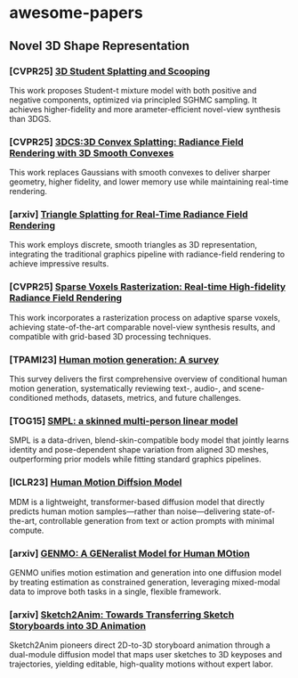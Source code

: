 # awesome-papers

## Novel 3D Shape Representation
### [CVPR25] [3D Student Splatting and Scooping](https://arxiv.org/abs/2503.10148)
This work proposes Student-t mixture model with both positive and negative components, optimized via principled SGHMC sampling. It achieves higher-fidelity and more arameter-efficient novel-view synthesis than 3DGS.

### [CVPR25] [3DCS:3D Convex Splatting: Radiance Field Rendering with 3D Smooth Convexes](https://arxiv.org/html/2411.14974v2)
This work replaces Gaussians with smooth convexes to deliver sharper geometry, higher fidelity, and lower memory use while maintaining real-time rendering.

### [arxiv] [Triangle Splatting for Real-Time Radiance Field Rendering](https://arxiv.org/abs/2505.19175)
This work employs discrete, smooth triangles as 3D representation, integrating the traditional graphics pipeline with radiance-field rendering to achieve impressive results.

### [CVPR25] [Sparse Voxels Rasterization: Real-time High-fidelity Radiance Field Rendering](https://arxiv.org/abs/2412.04459)
This work incorporates a rasterization process on adaptive sparse voxels, achieving state-of-the-art comparable novel-view synthesis results, and compatible with grid-based 3D processing techniques.

### [TPAMI23] [Human motion generation: A survey](https://arxiv.org/abs/2307.10894)
This survey delivers the first comprehensive overview of conditional human motion generation, systematically reviewing text-, audio-, and scene-conditioned methods, datasets, metrics, and future challenges.

### [TOG15] [SMPL: a skinned multi-person linear model](https://dl.acm.org/doi/10.1145/2816795.2818013)
SMPL is a data-driven, blend-skin-compatible body model that jointly learns identity and pose-dependent shape variation from aligned 3D meshes, outperforming prior models while fitting standard graphics pipelines.

### [ICLR23] [Human Motion Diffsion Model](https://arxiv.org/abs/2209.14916)
MDM is a lightweight, transformer-based diffusion model that directly predicts human motion samples—rather than noise—delivering state-of-the-art, controllable generation from text or action prompts with minimal compute.

### [arxiv] [GENMO: A GENeralist Model for Human MOtion](https://arxiv.org/abs/2505.01425)
GENMO unifies motion estimation and generation into one diffusion model by treating estimation as constrained generation, leveraging mixed-modal data to improve both tasks in a single, flexible framework.

### [arxiv] [Sketch2Anim: Towards Transferring Sketch Storyboards into 3D Animation](https://arxiv.org/abs/2504.19189)
Sketch2Anim pioneers direct 2D-to-3D storyboard animation through a dual-module diffusion model that maps user sketches to 3D keyposes and trajectories, yielding editable, high-quality motions without expert labor.

